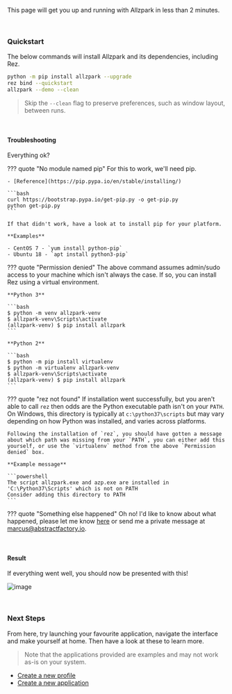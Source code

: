 This page will get you up and running with Allzpark in less than 2 minutes.

<br>

### Quickstart

The below commands will install Allzpark and its dependencies, including Rez.

```bash
python -m pip install allzpark --upgrade
rez bind --quickstart
allzpark --demo --clean
```

> Skip the `--clean` flag to preserve preferences, such as window layout, between runs.

<br>

#### Troubleshooting

Everything ok?

??? quote "No module named pip"
    For this to work, we'll need pip.

    - [Reference](https://pip.pypa.io/en/stable/installing/)

    ```bash
    curl https://bootstrap.pypa.io/get-pip.py -o get-pip.py
    python get-pip.py
    ```

    If that didn't work, have a look at to install pip for your platform.

    **Examples**

    - CentOS 7 - `yum install python-pip`
    - Ubuntu 18 - `apt install python3-pip`

??? quote "Permission denied"
    The above command assumes admin/sudo access to your machine which isn't always the case. If so, you can install Rez using a virtual environment.

    **Python 3**

    ```bash
    $ python -m venv allzpark-venv
    $ allzpark-venv\Scripts\activate
    (allzpark-venv) $ pip install allzpark
    ```

    **Python 2**

    ```bash
    $ python -m pip install virtualenv
    $ python -m virtualenv allzpark-venv
    $ allzpark-venv\Scripts\activate
    (allzpark-venv) $ pip install allzpark
    ```

??? quote "rez not found"
    If installation went successfully, but you aren't able to call `rez` then odds are the Python executable path isn't on your `PATH`. On Windows, this directory is typically at `c:\python37\scripts` but may vary depending on how Python was installed, and varies across platforms.

    Following the installation of `rez`, you should have gotten a message about which path was missing from your `PATH`, you can either add this yourself, or use the `virtualenv` method from the above `Permission denied` box.

    **Example message**

    ```powershell
    The script allzpark.exe and azp.exe are installed in 'C:\Python37\Scripts' which is not on PATH
    Consider adding this directory to PATH
    ```

??? quote "Something else happened"
    Oh no! I'd like to know about what happened, please let me know [here](https://github.com/mottosso/allzpark/issues) or send me a private message at [marcus@abstractfactory.io](mailto:marcus@abstractfactory.io).

<br>

#### Result

If everything went well, you should now be presented with this!

![image](https://user-images.githubusercontent.com/2152766/61855839-c68f3400-aeb8-11e9-9df5-d31a39b6e028.png)

<br>

### Next Steps

From here, try launching your favourite application, navigate the interface and make yourself at home. Then have a look at these to learn more.

> Note that the applications provided are examples and may not work as-is on your system.

- [Create a new profile](/getting-started)
- [Create a new application](/getting-started/#your-first-application)
